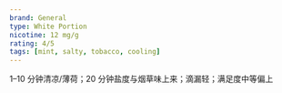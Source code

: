 ```yaml
---
brand: General
type: White Portion
nicotine: 12 mg/g
rating: 4/5
tags: [mint, salty, tobacco, cooling]
---
```

1–10 分钟清凉/薄荷；20 分钟盐度与烟草味上来；滴漏轻；满足度中等偏上
